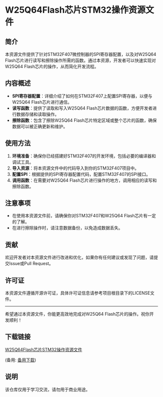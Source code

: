 # W25Q64Flash芯片STM32操作资源文件

## 简介
本资源文件提供了针对STM32F407微控制器的SPI寄存器配置，以及对W25Q64 Flash芯片进行读写和擦除操作所需的函数。通过本资源，开发者可以快速实现对W25Q64 Flash芯片的操作，从而简化开发流程。

## 内容概述
- **SPI寄存器配置**：详细介绍了如何在STM32F407上配置SPI寄存器，以便与W25Q64 Flash芯片进行通信。
- **读写函数**：提供了读取和写入W25Q64 Flash芯片数据的函数，方便开发者进行数据存储和读取操作。
- **擦除函数**：包含了擦除W25Q64 Flash芯片特定区域或整个芯片的函数，确保数据可以被正确更新和维护。

## 使用方法
1. **环境准备**：确保你已经搭建好STM32F407的开发环境，包括必要的编译器和调试工具。
2. **导入资源**：将本资源文件中的代码导入到你的STM32F407项目中。
3. **配置SPI**：根据提供的SPI寄存器配置代码，配置STM32F407的SPI接口。
4. **调用函数**：在需要对W25Q64 Flash芯片进行操作的地方，调用相应的读写和擦除函数。

## 注意事项
- 在使用本资源文件前，请确保你对STM32F407和W25Q64 Flash芯片有一定的了解。
- 在进行擦除操作时，请注意数据备份，以免造成数据丢失。

## 贡献
欢迎开发者对本资源文件进行改进和优化，如果你有任何建议或发现了问题，请提交Issue或Pull Request。

## 许可证
本资源文件遵循开源许可证，具体许可证信息请参考项目根目录下的LICENSE文件。

---

希望通过本资源文件，你能更高效地完成对W25Q64 Flash芯片的操作。祝你开发顺利！

## 下载链接
[W25Q64Flash芯片STM32操作资源文件](https://pan.quark.cn/s/c02b9f0205a0) 

(备用: [备用下载](https://pan.baidu.com/s/1mSUCfZMRA-fu3LkUtTTBBA?pwd=1234))

## 说明

该仓库仅用于学习交流，请勿用于商业用途。

